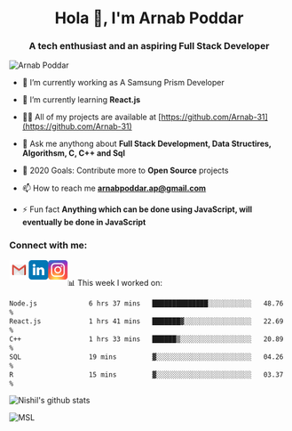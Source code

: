 <h1 align="center">Hola 👋, I'm Arnab Poddar</h1>
<h3 align="center">A tech enthusiast and an aspiring Full Stack Developer</h3>
<p align="left"> <img src="https://komarev.com/ghpvc/?username=Arnab-31" alt="Arnab Poddar" /> </p>

- 🔭 I’m currently working as A Samsung Prism Developer

- 🌱 I’m currently learning **React.js**

- 👨‍💻 All of my projects are available at [https://github.com/Arnab-31](https://github.com/Arnab-31)

- 💬 Ask me anythong about **Full Stack Development, Data Structires, Algorithsm, C, C++ and Sql**

- 🥅 2020 Goals: Contribute more to **Open Source** projects

- 📫 How to reach me **arnabpoddar.ap@gmail.com**

- ⚡ Fun fact **Anything which can be done using JavaScript, will eventually be done in JavaScript**

### Connect with me:

[<img align="left" alt="Nishil | Mail" width="35px" src="https://github.com/edent/SuperTinyIcons/blob/master/images/svg/gmail.svg" />](arnabpoddar.ap@gmail.com)
[<img align="left" alt="codeSTACKr | LinkedIn" width="35px" src="https://github.com/edent/SuperTinyIcons/blob/master/images/svg/linkedin.svg" />](https://www.linkedin.com/in/arnab-poddar-809271176/)
[<img align="left" alt="codeSTACKr | Instagram" width="35px" src="https://github.com/edent/SuperTinyIcons/blob/master/images/svg/instagram.svg" />](https://www.instagram.com/arnabpoddar.ap/)
<br/>

📊 This week I worked on:<br/>
<!--START_SECTION:waka-->
``` text
Node.js             6 hrs 37 mins   ██████████████░░░░░░░░░░░   48.76 % 
React.js            1 hrs 41 mins   ███████▓░░░░░░░░░░░░░░░░░   22.69 % 
C++                 1 hrs 33 mins   ██████▒░░░░░░░░░░░░░░░░░░   20.89 % 
SQL                 19 mins         ▓░░░░░░░░░░░░░░░░░░░░░░░░   04.26 % 
R                   15 mins         ▓░░░░░░░░░░░░░░░░░░░░░░░░   03.37 % 
```
<!--END_SECTION:waka-->



![Nishil's github stats](https://github-readme-stats.vercel.app/api?username=Arnab-31&&show_icons=true&hide_border=false&title_color=ffffff&text_color=daf7dc&icon_color=bb2acf&bg_color=191919)

![MSL](https://github-readme-stats.vercel.app/api/top-langs/?username=Arnab-31&layout=compact&hide_border=false&title_color=ffffff&text_color=daf7dc&icon_color=bb2acf&bg_color=191919)

